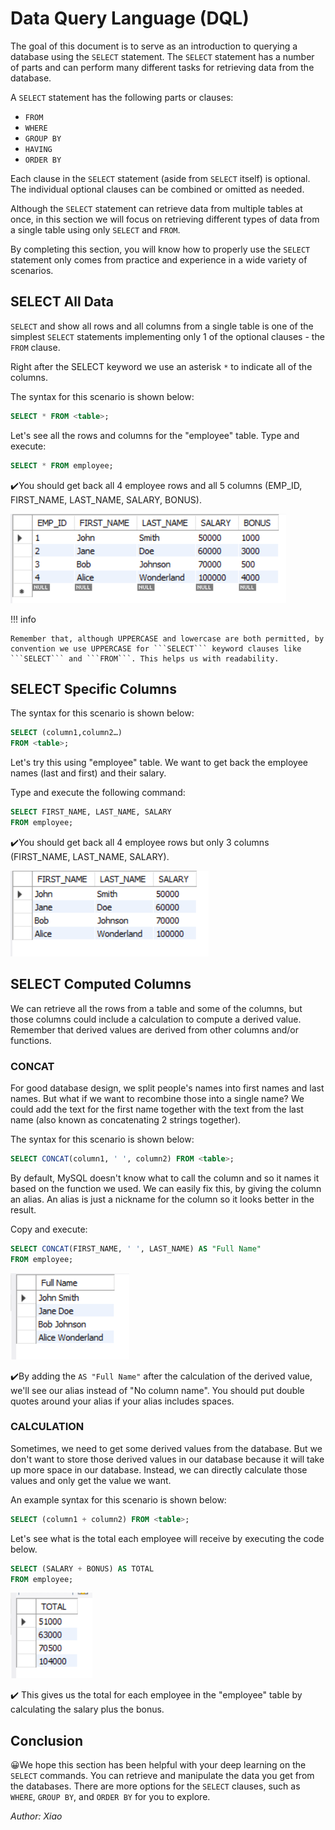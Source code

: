 # Data Query Language (DQL)

The goal of this document is to serve as an introduction to querying a database using the ```SELECT``` statement. The ```SELECT``` statement has a number of parts and can perform many different tasks for retrieving data from the database.

A ```SELECT``` statement has the following parts or clauses:

- ```FROM```
- ```WHERE```
- ```GROUP BY```
- ```HAVING```
- ```ORDER BY```

Each clause in the ```SELECT``` statement (aside from ```SELECT``` itself) is optional. The individual optional clauses can be combined or omitted as needed.

Although the ```SELECT``` statement can retrieve data from multiple tables at once, in this section we will focus on retrieving different types of data from a single table using only ```SELECT``` and ```FROM```.

By completing this section, you will know how to properly use the ```SELECT``` statement only comes from practice and experience in a wide variety of scenarios.

## SELECT All Data

```SELECT``` and show all rows and all columns from a single table is one of the simplest ```SELECT``` statements implementing only 1 of the optional clauses - the ```FROM``` clause.

Right after the SELECT keyword we use an asterisk ```*``` to indicate all of the columns.

The syntax for this scenario is shown below:

```sql
SELECT * FROM <table>;
```

Let's see all the rows and columns for the "employee" table. Type and execute:

```sql
SELECT * FROM employee;
```

✔️You should get back all 4 employee rows and all 5 columns (EMP_ID, FIRST_NAME, LAST_NAME, SALARY, BONUS).

![Image title](./images/select_all.png)

!!! info

    Remember that, although UPPERCASE and lowercase are both permitted, by convention we use UPPERCASE for ```SELECT``` keyword clauses like ```SELECT``` and ```FROM```. This helps us with readability.

## SELECT Specific Columns

The syntax for this scenario is shown below:

```sql
SELECT (column1,column2…)
FROM <table>;
```

Let's try this using "employee" table. We want to get back the employee names (last and first) and their salary.

Type and execute the following command:

```sql
SELECT FIRST_NAME, LAST_NAME, SALARY 
FROM employee;
```

✔️You should get back all 4 employee rows but only 3 columns (FIRST_NAME, LAST_NAME, SALARY).

![Image title](./images/select_specific_cols.png)

## SELECT Computed Columns

We can retrieve all the rows from a table and some of the columns, but those columns could include a calculation to compute a derived value.
Remember that derived values are derived from other columns and/or functions.

### CONCAT

For good database design, we split people's names into first names and last names. But what if we want to recombine those into a single name? We could add the text for the first name together with the text from the last name (also known as concatenating 2 strings together).

The syntax for this scenario is shown below:

```sql
SELECT CONCAT(column1, ' ', column2) FROM <table>;
```

By default, MySQL doesn't know what to call the column and so it names it based on the function we used. We can easily fix this, by giving the column an alias. An alias is just a nickname for the column so it looks better in the result.

Copy and execute:

```sql
SELECT CONCAT(FIRST_NAME, ' ', LAST_NAME) AS "Full Name" 
FROM employee;
```

![Image title](./images/concat.png)

✔️By adding the ```AS "Full Name"``` after the calculation of the derived value, we'll see our alias instead of "No column name". You should put double quotes around your alias if your alias includes spaces.

### CALCULATION

Sometimes, we need to get some derived values from the database. But we don't want to store those derived values in our database because it will take up more space in our database. Instead, we can directly calculate those values and only get the value we want. 

An example syntax for this scenario is shown below:

```sql
SELECT (column1 + column2) FROM <table>;
```

Let's see what is the total each employee will receive by executing the code below.

```sql
SELECT (SALARY + BONUS) AS TOTAL
FROM employee;
```

![Image title](./images/select_cal.png)

✔️ This gives us the total for each employee in the "employee" table by calculating the salary plus the bonus.

## Conclusion

😀We hope this section has been helpful with your deep learning on the ```SELECT``` commands. You can retrieve and manipulate the data you get from the databases. There are more options for the ```SELECT``` clauses, such as ```WHERE```, ```GROUP BY```, and ```ORDER BY``` for you to explore.

_Author: Xiao_